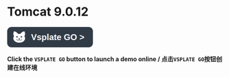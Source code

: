 # Tomcat 9.0.12

<a href="https://www.vsplate.com/?docker-compose=https://github.com/vsplate/dcenvs/tomcat/9.0.12"><img alt="VSPLATE GO" src="https://raw.githubusercontent.com/vsplate/images/master/vsgo_btn.png" width="200px"></a>

**Click the `VSPLATE GO` button to launch a demo online / 点击`VSPLATE GO`按钮创建在线环境**